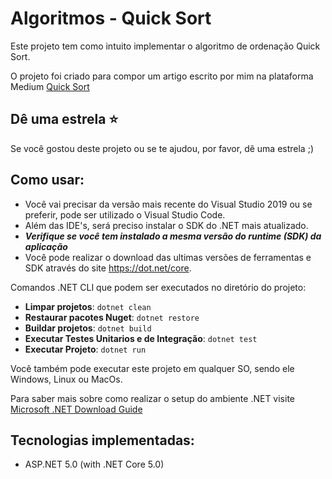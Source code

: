 Algoritmos - Quick Sort
=====================
Este projeto tem como intuito implementar o algoritmo de ordenação Quick Sort. 

O projeto foi criado para compor um artigo escrito por mim na plataforma Medium [Quick Sort](https://guilherme-rmendes95.medium.com/algoritmos-quick-sort-b31f4e07ded) 

## Dê uma estrela :star:
Se você gostou deste projeto ou se te ajudou, por favor, dê uma estrela ;)

## Como usar:
- Você vai precisar da versão mais recente do Visual Studio 2019 ou se preferir, pode ser utilizado o Visual Studio Code.
- Além das IDE's, será preciso instalar o SDK do .NET mais atualizado.
- ***Verifique se você tem instalado a mesma versão do runtime (SDK) da aplicação***
- Você pode realizar o download das ultimas versões de ferramentas e SDK através do site https://dot.net/core.

Comandos .NET CLI que podem ser executados no diretório do projeto:
- **Limpar projetos**: ```dotnet clean```
- **Restaurar pacotes Nuget**: ```dotnet restore```
- **Buildar projetos**: ```dotnet build```
- **Executar Testes Unitarios e de Integração**: ```dotnet test```
- **Executar Projeto**: ```dotnet run```

Você também pode executar este projeto em qualquer SO, sendo ele Windows, Linux ou MacOs.

Para saber mais sobre como realizar o setup do ambiente .NET visite [Microsoft .NET Download Guide](https://www.microsoft.com/net/download) 

## Tecnologias implementadas:
- ASP.NET 5.0 (with .NET Core 5.0)